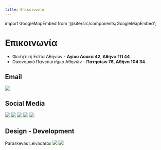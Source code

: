 ```yaml
---
title: Επικοινωνία
---
```


import GoogleMapEmbed from '@site/src/components/GoogleMapEmbed'; 

# Επικοινωνία
<GoogleMapEmbed
      src="https://www.google.com/maps/embed?pb=!1m18!1m12!1m3!1d3143.4570267784557!2d23.732514175746417!3d38.01312357192628!2m3!1f0!2f0!3f0!3m2!1i1024!2i768!4f13.1!3m3!1m2!1s0x14a1a2ea1462c931%3A0x921580483f9d225a!2zzqbOv865z4TOt8-EzrnOus6uIM6Vz4PPhM6vzrEgzpHOuM63zr3Pjs69!5e0!3m2!1sel!2sgr!4v1710539553502!5m2!1sel!2sgr"
      width="600"
      height="450"
/>
- Φοιτητική Εστία Αθηνών - **Αγίου Λουκά 42, Αθήνα 111 44**
- Οικονομικό Πανεπιστήμιο Αθηνών - **Πατησίων 76, Αθήνα 104 34**

## Email
[![](https://img.shields.io/badge/theatriki.opa@gmail-D14836?style=for-the-badge&logo=gmail&logoColor=white)](mailto:theatriki.opa@gmail.com)

## Social Media
[![](https://img.shields.io/badge/@theatrikiopa-E4405F?style=for-the-badge&logo=instagram&logoColor=white)](https://instagram.com/theatrikiopa)
[![](https://img.shields.io/badge/theatrikiopa-1877F2?style=for-the-badge&logo=facebook&logoColor=white)](https://facebook.com/theatrikiopa)
[![](https://img.shields.io/badge/@theatrikiopa-FF0000?style=for-the-badge&logo=youtube&logoColor=white)](https://youtube.com/@theatrikiopa)
[![](https://img.shields.io/badge/theatrikiopa-0A66C2?style=for-the-badge&logo=linkedin&logoColor=white)](https://linkedin.com/company/theatrikiopa)
[![](https://img.shields.io/badge/@theatrikiopa-1DA1F2?style=for-the-badge&logo=twitter&logoColor=white)](https://twitter.com/theatrikiopa)

## Design - Development
Paraskevas Leivadaros [![](https://img.shields.io/badge/Website-0078D4?style=for-the-badge&logo=googlechrome&logoColor=white)](https://leivadaros.dev) [![](https://img.shields.io/badge/LinkedIn-0A66C2?style=for-the-badge&logo=linkedin&logoColor=white)](https://linkedin.com/in/paraskevasleivadaros)

